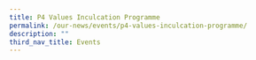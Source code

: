 ```yaml
---
title: P4 Values Inculcation Programme
permalink: /our-news/events/p4-values-inculcation-programme/
description: ""
third_nav_title: Events
---
```

